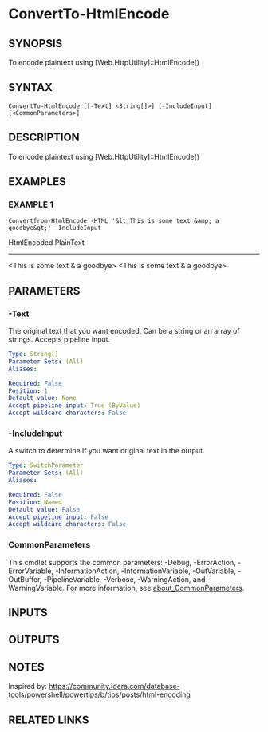﻿---
external help file: PoshFunctions-help.xml
Module Name: poshfunctions
online version:
schema: 2.0.0
---

# ConvertTo-HtmlEncode

## SYNOPSIS
To encode plaintext using \[Web.HttpUtility\]::HtmlEncode()

## SYNTAX

```
ConvertTo-HtmlEncode [[-Text] <String[]>] [-IncludeInput] [<CommonParameters>]
```

## DESCRIPTION
To encode plaintext using \[Web.HttpUtility\]::HtmlEncode()

## EXAMPLES

### EXAMPLE 1
```
Convertfrom-HtmlEncode -HTML '&lt;This is some text &amp; a goodbye&gt;' -IncludeInput
```

HtmlEncoded                               PlainText
-----------                               ---------
&lt;This is some text &amp; a goodbye&gt; \<This is some text & a goodbye\>

## PARAMETERS

### -Text
The original text that you want encoded.
Can be a string or an array of strings.
Accepts pipeline input.

```yaml
Type: String[]
Parameter Sets: (All)
Aliases:

Required: False
Position: 1
Default value: None
Accept pipeline input: True (ByValue)
Accept wildcard characters: False
```

### -IncludeInput
A switch to determine if you want original text in the output.

```yaml
Type: SwitchParameter
Parameter Sets: (All)
Aliases:

Required: False
Position: Named
Default value: False
Accept pipeline input: False
Accept wildcard characters: False
```

### CommonParameters
This cmdlet supports the common parameters: -Debug, -ErrorAction, -ErrorVariable, -InformationAction, -InformationVariable, -OutVariable, -OutBuffer, -PipelineVariable, -Verbose, -WarningAction, and -WarningVariable. For more information, see [about_CommonParameters](http://go.microsoft.com/fwlink/?LinkID=113216).

## INPUTS

## OUTPUTS

## NOTES
Inspired by: https://community.idera.com/database-tools/powershell/powertips/b/tips/posts/html-encoding

## RELATED LINKS
